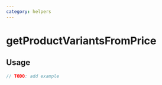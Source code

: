 ```yaml
---
category: helpers
---
```


# getProductVariantsFromPrice

<!-- PLACEHOLDER_DESCRIPTION -->

## Usage

```ts
// TODO: add example
```
